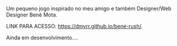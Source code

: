 Um pequeno jogo inspirado no meu amigo e também Designer/Web Designer Bené Mota.

LINK PARA ACESSO: https://dmyrr.github.io/bene-rush/.

Ainda em desenvolvimento....
